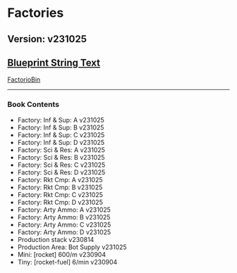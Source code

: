 # Factories

## Version: v231025

## [Blueprint String Text](https://factoriobin.com/static/cdn/forever/post/g/j/j/gJjPc77C/0/v0/blueprint-25fdabe94ae67d08.txt)

[FactorioBin](https://factoriobin.com/post/gJjPc77C)

-----

### Book Contents

* Factory: Inf & Sup: A v231025
* Factory: Inf & Sup: B v231025
* Factory: Inf & Sup: C v231025
* Factory: Inf & Sup: D v231025
* Factory: Sci & Res: A v231025
* Factory: Sci & Res: B v231025
* Factory: Sci & Res: C v231025
* Factory: Sci & Res: D v231025
* Factory: Rkt Cmp: A v231025
* Factory: Rkt Cmp: B v231025
* Factory: Rkt Cmp: C v231025
* Factory: Rkt Cmp: D v231025
* Factory: Arty Ammo: A v231025
* Factory: Arty Ammo: B v231025
* Factory: Arty Ammo: C v231025
* Factory: Arty Ammo: D v231025
* Production stack v230814
* Production Area: Bot Supply v231025
* Mini: [rocket] 600/m v230904
* Tiny: [rocket-fuel] 6/min v230904
